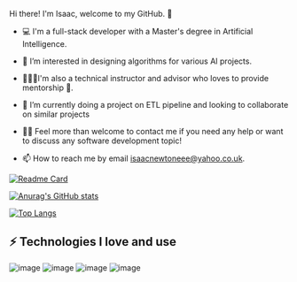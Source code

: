 Hi there! I'm Isaac, welcome to my GitHub. 🌱

- 💻 I'm a full-stack developer with a Master's degree in Artificial Intelligence.


- 👀 I’m interested in designing algorithms for various AI projects. 


- 👨🏼‍💻I'm also a technical instructor and advisor who loves to provide mentorship 🌱.


- 💞️ I’m currently doing a project on ETL pipeline and looking to collaborate on similar projects

- 👋💬 Feel more than welcome to contact me if you need any help or want to discuss any software development topic! 

- 📫 How to reach me by email isaacnewtoneee@yahoo.co.uk.

[![Readme Card](https://github-readme-stats.vercel.app/api/pin/?username=isaacnewt&repo=github-readme-stats)](https://github.com/anuraghazra/github-readme-stats)

[![Anurag's GitHub stats](https://github-readme-stats.vercel.app/api?username=isaacnewt&show_icons=true&count_private=true&theme=dark&show_owner=true)](https://github.com/anuraghazra/github-readme-stats)

[![Top Langs](https://github-readme-stats.vercel.app/api/top-langs/?username=isaacnewt&layout=compact&langs_count=8)](https://github.com/anuraghazra/github-readme-stats)

⚡ Technologies I love and use
----------------------------------------------------

![image](https://user-images.githubusercontent.com/53093640/217236491-18f342ae-4e18-455a-a7e7-8614e3ca2677.png)
![image](https://user-images.githubusercontent.com/53093640/217236524-3659b513-7a8e-4e47-84e3-3bd1c4a3dd2d.png)
![image](https://user-images.githubusercontent.com/53093640/217236578-78d66fbb-91f7-4772-b216-fbd03f26cf11.png)
![image](https://user-images.githubusercontent.com/53093640/217236611-a8f0de45-75ac-45f3-9882-3d416ebfef19.png)

<!---


<a href="https://github.com/anuraghazra/github-readme-stats">
  <img align="center" src="https://github-readme-stats.vercel.app/api/pin/?username=isaacnewt&repo=github-readme-stats" />
</a>
<a href="https://github.com/anuraghazra/convoychat">
  <img align="center" src="https://github-readme-stats.vercel.app/api/pin/?username=isaacnewt&repo=convoychat" />
</a>

--->

<!---
isaacnewt/isaacnewt is a ✨ special ✨ repository because its `README.md` (this file) appears on your GitHub profile.
You can click the Preview link to take a look at your changes. 
&hide=stars,commits,prs,issues,contribs
--->
